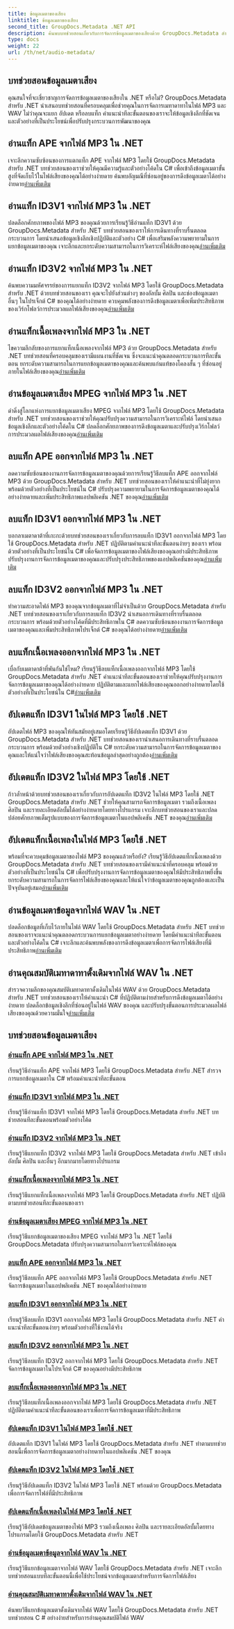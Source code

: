 ```yaml
---
title: ข้อมูลเมตาของเสียง
linktitle: ข้อมูลเมตาของเสียง
second_title: GroupDocs.Metadata .NET API
description: ค้นพบบทช่วยสอนเกี่ยวกับการจัดการข้อมูลเมตาของเสียงด้วย GroupDocs.Metadata สำหรับ .NET เรียนรู้การแยก อัปเดต และลบแท็กออกจากไฟล์ MP3 และ WAV อย่างมีประสิทธิภาพ
type: docs
weight: 22
url: /th/net/audio-metadata/
---
```


## บทช่วยสอนข้อมูลเมตาเสียง

คุณสนใจที่จะเชี่ยวชาญการจัดการข้อมูลเมตาของเสียงใน .NET หรือไม่? GroupDocs.Metadata สำหรับ .NET นำเสนอบทช่วยสอนที่ครอบคลุมเพื่อช่วยคุณในการจัดการเมทาดาทาในไฟล์ MP3 และ WAV ไม่ว่าคุณจะแยก อัปเดต หรือลบแท็ก คำแนะนำทีละขั้นตอนของเราจะให้ข้อมูลเชิงลึกที่ชัดเจนและตัวอย่างที่เป็นประโยชน์เพื่อปรับปรุงกระบวนการพัฒนาของคุณ

## อ่านแท็ก APE จากไฟล์ MP3 ใน .NET

 เจาะลึกความซับซ้อนของการแตกแท็ก APE จากไฟล์ MP3 โดยใช้ GroupDocs.Metadata สำหรับ .NET บทช่วยสอนของเราช่วยให้คุณมีความรู้และตัวอย่างโค้ดใน C# เพื่อเข้าถึงข้อมูลเมตาขั้นสูงที่จัดเก็บไว้ในไฟล์เสียงของคุณได้อย่างง่ายดาย ค้นพบอัญมณีที่ซ่อนอยู่ของการดึงข้อมูลเมตาได้อย่างง่ายดาย[อ่านเพิ่มเติม](./read-ape-tag-mp3/)

## อ่านแท็ก ID3V1 จากไฟล์ MP3 ใน .NET

ปลดล็อกศักยภาพของไฟล์ MP3 ของคุณด้วยการเรียนรู้วิธีอ่านแท็ก ID3V1 ด้วย GroupDocs.Metadata สำหรับ .NET บทช่วยสอนของเราให้การเดินทางที่ราบรื่นตลอดกระบวนการ โดยนำเสนอข้อมูลเชิงลึกเชิงปฏิบัติและตัวอย่าง C# เพื่อเสริมพลังความพยายามในการแยกข้อมูลเมตาของคุณ เจาะลึกและยกระดับความสามารถในการวิเคราะห์ไฟล์เสียงของคุณ[อ่านเพิ่มเติม](./read-id3v1-tag-mp3/)

## อ่านแท็ก ID3V2 จากไฟล์ MP3 ใน .NET

 ค้นพบความมหัศจรรย์ของการแยกแท็ก ID3V2 จากไฟล์ MP3 โดยใช้ GroupDocs.Metadata สำหรับ .NET ด้วยบทช่วยสอนของเรา คุณจะไปยังส่วนต่างๆ ของอัลบั้ม ศิลปิน และช่องข้อมูลเมตาอื่นๆ ในโปรเจ็กต์ C# ของคุณได้อย่างง่ายดาย ควบคุมพลังของการดึงข้อมูลเมตาเพื่อเพิ่มประสิทธิภาพของเวิร์กโฟลว์การประมวลผลไฟล์เสียงของคุณ[อ่านเพิ่มเติม](./read-id3v2-tag-mp3/)

## อ่านแท็กเนื้อเพลงจากไฟล์ MP3 ใน .NET

ไขความลึกลับของการแยกแท็กเนื้อเพลงจากไฟล์ MP3 ด้วย GroupDocs.Metadata สำหรับ .NET บทช่วยสอนที่ครอบคลุมของเรามีแผนงานที่ชัดเจน ซึ่งจะแนะนำคุณตลอดกระบวนการทีละขั้นตอน ยกระดับความสามารถในการแยกข้อมูลเมตาของคุณและค้นพบแก่นแท้ของโคลงสั้น ๆ ที่ซ่อนอยู่ภายในไฟล์เสียงของคุณ[อ่านเพิ่มเติม](./read-lyrics-tag-mp3/)

## อ่านข้อมูลเมตาเสียง MPEG จากไฟล์ MP3 ใน .NET

 ดำดิ่งสู่โลกแห่งการแยกข้อมูลเมตาเสียง MPEG จากไฟล์ MP3 โดยใช้ GroupDocs.Metadata สำหรับ .NET บทช่วยสอนของเราช่วยให้คุณปรับปรุงความสามารถในการวิเคราะห์ไฟล์ โดยนำเสนอข้อมูลเชิงลึกและตัวอย่างโค้ดใน C# ปลดล็อกศักยภาพของการดึงข้อมูลเมตาและปรับปรุงเวิร์กโฟลว์การประมวลผลไฟล์เสียงของคุณ[อ่านเพิ่มเติม](./read-mpeg-audio-metadata-mp3/)

## ลบแท็ก APE ออกจากไฟล์ MP3 ใน .NET

ลดความซับซ้อนของงานการจัดการข้อมูลเมตาของคุณด้วยการเรียนรู้วิธีลบแท็ก APE ออกจากไฟล์ MP3 ด้วย GroupDocs.Metadata สำหรับ .NET บทช่วยสอนของเราให้คำแนะนำที่ไม่ยุ่งยาก พร้อมด้วยตัวอย่างที่เป็นประโยชน์ใน C# ปรับปรุงความพยายามในการจัดการข้อมูลเมตาของคุณได้อย่างง่ายดายและเพิ่มประสิทธิภาพแอปพลิเคชัน .NET ของคุณ[อ่านเพิ่มเติม](./remove-ape-tag-mp3/)

## ลบแท็ก ID3V1 ออกจากไฟล์ MP3 ใน .NET

 บอกลาเมตาดาต้าที่เกะกะด้วยบทช่วยสอนของเราเกี่ยวกับการลบแท็ก ID3V1 ออกจากไฟล์ MP3 โดยใช้ GroupDocs.Metadata สำหรับ .NET ปฏิบัติตามคำแนะนำทีละขั้นตอนง่ายๆ ของเรา พร้อมด้วยตัวอย่างที่เป็นประโยชน์ใน C# เพื่อจัดการข้อมูลเมตาของไฟล์เสียงของคุณอย่างมีประสิทธิภาพ ปรับปรุงงานการจัดการข้อมูลเมตาของคุณและปรับปรุงประสิทธิภาพของแอปพลิเคชันของคุณ[อ่านเพิ่มเติม](./remove-id3v1-tag-mp3/)

## ลบแท็ก ID3V2 ออกจากไฟล์ MP3 ใน .NET

ทำความสะอาดไฟล์ MP3 ของคุณจากข้อมูลเมตาที่ไม่จำเป็นด้วย GroupDocs.Metadata สำหรับ .NET บทช่วยสอนของเราเกี่ยวกับการลบแท็ก ID3V2 นำเสนอการเดินทางที่ราบรื่นตลอดกระบวนการ พร้อมด้วยตัวอย่างโค้ดที่มีประสิทธิภาพใน C# ลดความซับซ้อนของงานการจัดการข้อมูลเมตาของคุณและเพิ่มประสิทธิภาพโปรเจ็กต์ C# ของคุณได้อย่างง่ายดาย[อ่านเพิ่มเติม](./remove-id3v2-tag-mp3/)

## ลบแท็กเนื้อเพลงออกจากไฟล์ MP3 ใน .NET

 เบื่อกับเมตาดาต้าที่พันกันใช่ไหม? เรียนรู้วิธีลบแท็กเนื้อเพลงออกจากไฟล์ MP3 โดยใช้ GroupDocs.Metadata สำหรับ .NET คำแนะนำทีละขั้นตอนของเราช่วยให้คุณปรับปรุงงานการจัดการข้อมูลเมตาของคุณได้อย่างง่ายดาย ปฏิบัติตามและแยกไฟล์เสียงของคุณออกอย่างง่ายดายโดยใช้ตัวอย่างที่เป็นประโยชน์ใน C#[อ่านเพิ่มเติม](./remove-lyrics-tag-mp3/)

## อัปเดตแท็ก ID3V1 ในไฟล์ MP3 โดยใช้ .NET

 อัปเดตไฟล์ MP3 ของคุณให้ทันสมัยอยู่เสมอโดยเรียนรู้วิธีอัปเดตแท็ก ID3V1 ด้วย GroupDocs.Metadata สำหรับ .NET บทช่วยสอนของเรานำเสนอการเดินทางที่ราบรื่นตลอดกระบวนการ พร้อมด้วยตัวอย่างเชิงปฏิบัติใน C# ยกระดับความสามารถในการจัดการข้อมูลเมตาของคุณและให้แน่ใจว่าไฟล์เสียงของคุณสะท้อนข้อมูลล่าสุดอย่างถูกต้อง[อ่านเพิ่มเติม](./update-id3v1-tag-mp3/)

## อัปเดตแท็ก ID3V2 ในไฟล์ MP3 โดยใช้ .NET

 ก้าวล้ำหน้าด้วยบทช่วยสอนของเราเกี่ยวกับการอัปเดตแท็ก ID3V2 ในไฟล์ MP3 โดยใช้ .NET GroupDocs.Metadata สำหรับ .NET ช่วยให้คุณสามารถจัดการข้อมูลเมตา รวมถึงเนื้อเพลง ศิลปิน และรายละเอียดอัลบั้มได้อย่างง่ายดายโดยทางโปรแกรม เจาะลึกบทช่วยสอนของเราและปลดปล่อยศักยภาพเต็มรูปแบบของการจัดการข้อมูลเมตาในแอปพลิเคชัน .NET ของคุณ[อ่านเพิ่มเติม](./update-id3v2-tag-mp3/)

## อัปเดตแท็กเนื้อเพลงในไฟล์ MP3 โดยใช้ .NET

 พร้อมที่จะควบคุมข้อมูลเมตาของไฟล์ MP3 ของคุณแล้วหรือยัง? เรียนรู้วิธีอัปเดตแท็กเนื้อเพลงด้วย GroupDocs.Metadata สำหรับ .NET บทช่วยสอนของเรามีคำแนะนำที่ครอบคลุม พร้อมด้วยตัวอย่างที่เป็นประโยชน์ใน C# เพื่อปรับปรุงงานการจัดการข้อมูลเมตาของคุณให้มีประสิทธิภาพยิ่งขึ้น ยกระดับความสามารถในการจัดการไฟล์เสียงของคุณและให้แน่ใจว่าข้อมูลเมตาของคุณถูกต้องและเป็นปัจจุบันอยู่เสมอ[อ่านเพิ่มเติม](./update-lyrics-tag-mp3/)

## อ่านข้อมูลเมตาข้อมูลจากไฟล์ WAV ใน .NET

ปลดล็อกข้อมูลที่เก็บไว้ภายในไฟล์ WAV โดยใช้ GroupDocs.Metadata สำหรับ .NET บทช่วยสอนของเราจะแนะนำคุณตลอดกระบวนการแยกข้อมูลเมตาอย่างง่ายดาย โดยมีคำแนะนำทีละขั้นตอนและตัวอย่างโค้ดใน C# เจาะลึกและค้นพบพลังของการดึงข้อมูลเมตาเพื่อการจัดการไฟล์เสียงที่มีประสิทธิภาพ[อ่านเพิ่มเติม](./read-info-metadata-wav/)

## อ่านคุณสมบัติเมทาดาทาดั้งเดิมจากไฟล์ WAV ใน .NET

 สำรวจความลึกของคุณสมบัติเมทาดาทาดั้งเดิมในไฟล์ WAV ด้วย GroupDocs.Metadata สำหรับ .NET บทช่วยสอนของเราให้คำแนะนำ C# ที่ปฏิบัติตามง่ายสำหรับการดึงข้อมูลเมตาได้อย่างง่ายดาย ปลดล็อกข้อมูลเชิงลึกที่ซ่อนอยู่ในไฟล์ WAV ของคุณ และปรับปรุงขั้นตอนการประมวลผลไฟล์เสียงของคุณด้วยความมั่นใจ[อ่านเพิ่มเติม](./read-native-metadata-wav/)
## บทช่วยสอนข้อมูลเมตาเสียง
### [อ่านแท็ก APE จากไฟล์ MP3 ใน .NET](./read-ape-tag-mp3/)
เรียนรู้วิธีอ่านแท็ก APE จากไฟล์ MP3 โดยใช้ GroupDocs.Metadata สำหรับ .NET สำรวจการแยกข้อมูลเมตาใน C# พร้อมคำแนะนำทีละขั้นตอน
### [อ่านแท็ก ID3V1 จากไฟล์ MP3 ใน .NET](./read-id3v1-tag-mp3/)
เรียนรู้วิธีอ่านแท็ก ID3V1 จากไฟล์ MP3 โดยใช้ GroupDocs.Metadata สำหรับ .NET บทช่วยสอนทีละขั้นตอนพร้อมตัวอย่างโค้ด
### [อ่านแท็ก ID3V2 จากไฟล์ MP3 ใน .NET](./read-id3v2-tag-mp3/)
เรียนรู้วิธีแยกแท็ก ID3V2 จากไฟล์ MP3 โดยใช้ GroupDocs.Metadata สำหรับ .NET เข้าถึงอัลบั้ม ศิลปิน และอื่นๆ อีกมากมายโดยทางโปรแกรม
### [อ่านแท็กเนื้อเพลงจากไฟล์ MP3 ใน .NET](./read-lyrics-tag-mp3/)
เรียนรู้วิธีแยกแท็กเนื้อเพลงจากไฟล์ MP3 โดยใช้ GroupDocs.Metadata สำหรับ .NET ปฏิบัติตามบทช่วยสอนทีละขั้นตอนของเรา
### [อ่านข้อมูลเมตาเสียง MPEG จากไฟล์ MP3 ใน .NET](./read-mpeg-audio-metadata-mp3/)
เรียนรู้วิธีแยกข้อมูลเมตาของเสียง MPEG จากไฟล์ MP3 ใน .NET โดยใช้ GroupDocs.Metadata ปรับปรุงความสามารถในการวิเคราะห์ไฟล์ของคุณ
### [ลบแท็ก APE ออกจากไฟล์ MP3 ใน .NET](./remove-ape-tag-mp3/)
เรียนรู้วิธีลบแท็ก APE ออกจากไฟล์ MP3 โดยใช้ GroupDocs.Metadata สำหรับ .NET จัดการข้อมูลเมตาในแอปพลิเคชัน .NET ของคุณได้อย่างง่ายดาย
### [ลบแท็ก ID3V1 ออกจากไฟล์ MP3 ใน .NET](./remove-id3v1-tag-mp3/)
เรียนรู้วิธีลบแท็ก ID3V1 ออกจากไฟล์ MP3 โดยใช้ GroupDocs.Metadata สำหรับ .NET คำแนะนำทีละขั้นตอนง่ายๆ พร้อมตัวอย่างที่ใช้งานได้จริง
### [ลบแท็ก ID3V2 ออกจากไฟล์ MP3 ใน .NET](./remove-id3v2-tag-mp3/)
เรียนรู้วิธีลบแท็ก ID3V2 ออกจากไฟล์ MP3 โดยใช้ GroupDocs.Metadata สำหรับ .NET จัดการข้อมูลเมตาในโปรเจ็กต์ C# ของคุณอย่างมีประสิทธิภาพ
### [ลบแท็กเนื้อเพลงออกจากไฟล์ MP3 ใน .NET](./remove-lyrics-tag-mp3/)
เรียนรู้วิธีลบแท็กเนื้อเพลงออกจากไฟล์ MP3 โดยใช้ GroupDocs.Metadata สำหรับ .NET ปฏิบัติตามคำแนะนำทีละขั้นตอนของเราเพื่อการจัดการข้อมูลเมตาที่มีประสิทธิภาพ
### [อัปเดตแท็ก ID3V1 ในไฟล์ MP3 โดยใช้ .NET](./update-id3v1-tag-mp3/)
อัปเดตแท็ก ID3V1 ในไฟล์ MP3 โดยใช้ GroupDocs.Metadata สำหรับ .NET ทำตามบทช่วยสอนนี้เพื่อการจัดการข้อมูลเมตาอย่างง่ายดายในแอปพลิเคชัน .NET ของคุณ
### [อัปเดตแท็ก ID3V2 ในไฟล์ MP3 โดยใช้ .NET](./update-id3v2-tag-mp3/)
เรียนรู้วิธีอัปเดตแท็ก ID3V2 ในไฟล์ MP3 โดยใช้ .NET พร้อมด้วย GroupDocs.Metadata เพื่อการจัดการไฟล์ที่มีประสิทธิภาพ
### [อัปเดตแท็กเนื้อเพลงในไฟล์ MP3 โดยใช้ .NET](./update-lyrics-tag-mp3/)
เรียนรู้วิธีอัปเดตข้อมูลเมตาของไฟล์ MP3 รวมถึงเนื้อเพลง ศิลปิน และรายละเอียดอัลบั้มโดยทางโปรแกรมโดยใช้ GroupDocs.Metadata สำหรับ .NET
### [อ่านข้อมูลเมตาข้อมูลจากไฟล์ WAV ใน .NET](./read-info-metadata-wav/)
เรียนรู้วิธีแยกข้อมูลเมตาจากไฟล์ WAV โดยใช้ GroupDocs.Metadata สำหรับ .NET เจาะลึกบทช่วยสอนแบบทีละขั้นตอนนี้เพื่อใช้ประโยชน์จากข้อมูลเมตาสำหรับการจัดการไฟล์เสียง
### [อ่านคุณสมบัติเมทาดาทาดั้งเดิมจากไฟล์ WAV ใน .NET](./read-native-metadata-wav/)
ค้นพบวิธีแยกข้อมูลเมตาดั้งเดิมจากไฟล์ WAV โดยใช้ GroupDocs.Metadata สำหรับ .NET บทช่วยสอน C # อย่างง่ายสำหรับการอ่านคุณสมบัติไฟล์ WAV